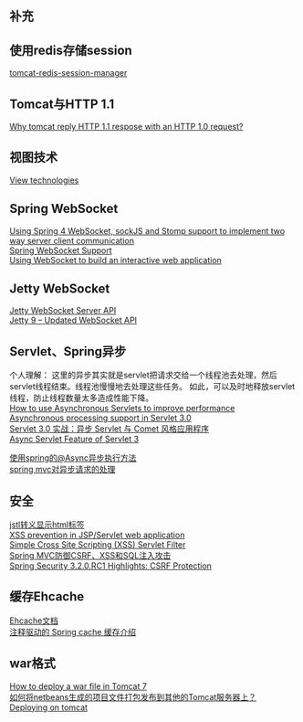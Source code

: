 补充
---

## 使用redis存储session
[tomcat-redis-session-manager](https://github.com/jcoleman/tomcat-redis-session-manager)  

## Tomcat与HTTP 1.1
[Why tomcat reply HTTP 1.1 respose with an HTTP 1.0 request?](http://stackoverflow.com/questions/19461312/why-tomcat-reply-http-1-1-respose-with-an-http-1-0-request)  

## 视图技术
[View technologies](http://docs.spring.io/spring/docs/3.0.x/spring-framework-reference/html/view.html)  

## Spring WebSocket
[Using Spring 4 WebSocket, sockJS and Stomp support to implement two way server client communication](https://raymondhlee.wordpress.com/2014/01/19/using-spring-4-websocket-sockjs-and-stomp-support-to-implement-two-way-server-client-communication/)  
[Spring WebSocket Support](http://docs.spring.io/spring/docs/current/spring-framework-reference/html/websocket.html)  
[Using WebSocket to build an interactive web application](https://spring.io/guides/gs/messaging-stomp-websocket/)

## Jetty WebSocket
[Jetty WebSocket Server API](http://www.eclipse.org/jetty/documentation/current/jetty-websocket-server-api.html)  
[Jetty 9 – Updated WebSocket API](https://webtide.com/jetty-9-updated-websocket-api/)  

## Servlet、Spring异步
个人理解： 这里的异步其实就是servlet把请求交给一个线程池去处理，然后servlet线程结束。线程池慢慢地去处理这些任务。
如此，可以及时地释放servlet线程，防止线程数量太多造成性能下降。  
[How to use Asynchronous Servlets to improve performance](https://plumbr.eu/blog/java/how-to-use-asynchronous-servlets-to-improve-performance)  
[Asynchronous processing support in Servlet 3.0](http://www.javaworld.com/article/2077995/java-concurrency/asynchronous-processing-support-in-servlet-3-0.html)  
[Servlet 3.0 实战：异步 Servlet 与 Comet 风格应用程序](http://www.ibm.com/developerworks/cn/java/j-lo-comet/index.html)  
[Async Servlet Feature of Servlet 3](http://www.javacodegeeks.com/2013/08/async-servlet-feature-of-servlet-3.html)

[使用spring的@Async异步执行方法](http://www.cnblogs.com/yangzhilong/p/3725071.html)  
[spring mvc对异步请求的处理](http://www.cnblogs.com/yangzhilong/p/3725128.html)  

## 安全
[jstl转义显示html标签](http://blog.csdn.net/stone5751/article/details/6579728)  
[XSS prevention in JSP/Servlet web application](http://stackoverflow.com/questions/2658922/xss-prevention-in-jsp-servlet-web-application)  
[Simple Cross Site Scripting (XSS) Servlet Filter](http://greatwebguy.com/programming/java/simple-cross-site-scripting-xss-servlet-filter/)  
[Spring MVC防御CSRF、XSS和SQL注入攻击](http://www.cnblogs.com/Mainz/archive/2012/11/01/2749874.html)  
[Spring Security 3.2.0.RC1 Highlights: CSRF Protection](http://spring.io/blog/2013/08/21/spring-security-3-2-0-rc1-highlights-csrf-protection/)  

## 缓存Ehcache
[Ehcache文档](http://www.ehcache.org/documentation/)  
[注释驱动的 Spring cache 缓存介绍](http://www.ibm.com/developerworks/cn/opensource/os-cn-spring-cache/)  

## war格式
[How to deploy a war file in Tomcat 7](http://stackoverflow.com/questions/5109112/how-to-deploy-a-war-file-in-tomcat-7)  
[如何将netbeans生成的项目文件打包发布到其他的Tomcat服务器上？](http://asdcm2008.blog.163.com/blog/static/17412758520119249517732/)  
[Deploying on tomcat](http://portofino.manydesigns.com/en/docs/portofino3/3_1_x/installation-guide/deploying-on-tomcat)  
